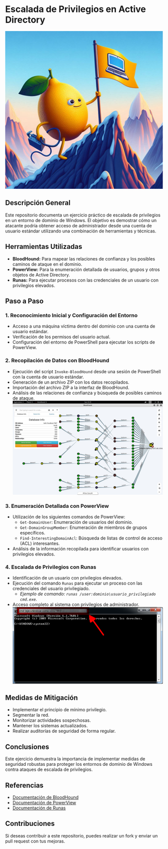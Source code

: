 # Escalada de Privilegios en Active Directory
![imagen](https://github.com/90l3m0np13/Escala-de-Privilegios/blob/main/Escalada%20de%20privilegios.jpeg)
## Descripción General

Este repositorio documenta un ejercicio práctico de escalada de privilegios en un entorno de dominio de Windows. El objetivo es demostrar cómo un atacante podría obtener acceso de administrador desde una cuenta de usuario estándar utilizando una combinación de herramientas y técnicas.

## Herramientas Utilizadas

* **BloodHound:** Para mapear las relaciones de confianza y los posibles caminos de ataque en el dominio.
* **PowerView:** Para la enumeración detallada de usuarios, grupos y otros objetos de Active Directory.
* **Runas:** Para ejecutar procesos con las credenciales de un usuario con privilegios elevados.

## Paso a Paso

### 1. Reconocimiento Inicial y Configuración del Entorno

* Acceso a una máquina víctima dentro del dominio con una cuenta de usuario estándar.
* Verificación de los permisos del usuario actual.
* Configuración del entorno de PowerShell para ejecutar los scripts de PowerView.

### 2. Recopilación de Datos con BloodHound

* Ejecución del script `Invoke-BloodHound` desde una sesión de PowerShell con la cuenta de usuario estándar.
* Generación de un archivo ZIP con los datos recopilados.
* Importación del archivo ZIP a la interfaz de BloodHound.
* Análisis de las relaciones de confianza y búsqueda de posibles caminos de ataque.
  ![imagen](https://github.com/90l3m0np13/Escala-de-Privilegios/blob/main/Bloodhound)

### 3. Enumeración Detallada con PowerView

* Utilización de los siguientes comandos de PowerView:
    * `Get-DomainUser`: Enumeración de usuarios del dominio.
    * `Get-DomainGroupMember`: Enumeración de miembros de grupos específicos.
    * `Find-InterestingDomainAcl`: Búsqueda de listas de control de acceso (ACL) interesantes.
* Análisis de la información recopilada para identificar usuarios con privilegios elevados.
   
### 4. Escalada de Privilegios con Runas

* Identificación de un usuario con privilegios elevados.
* Ejecución del comando `Runas` para ejecutar un proceso con las credenciales del usuario privilegiado.
    * *Ejemplo de comando: `runas /user:dominio\usuario_privilegiado cmd.exe`.*
* Acceso completo al sistema con privilegios de administrador.
  ![imagen](https://github.com/90l3m0np13/Escala-de-Privilegios/blob/main/CmdPrivilegios.png)

## Medidas de Mitigación

* Implementar el principio de mínimo privilegio.
* Segmentar la red.
* Monitorizar actividades sospechosas.
* Mantener los sistemas actualizados.
* Realizar auditorías de seguridad de forma regular.

## Conclusiones

Este ejercicio demuestra la importancia de implementar medidas de seguridad robustas para proteger los entornos de dominio de Windows contra ataques de escalada de privilegios.

## Referencias

* [Documentación de BloodHound](enlace-a-documentacion-bloodhound)
* [Documentación de PowerView](enlace-a-documentacion-powerview)
* [Documentación de Runas](enlace-a-documentacion-runas)

## Contribuciones

Si deseas contribuir a este repositorio, puedes realizar un fork y enviar un pull request con tus mejoras.
